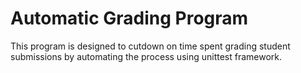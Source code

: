 # Automatic Grading Program

This program is designed to cutdown on time spent grading student submissions by automating the process using unittest framework.


